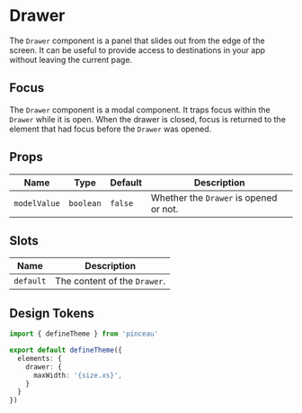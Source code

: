 # Drawer

The `Drawer` component is a panel that slides out from the edge of the screen. It can be useful to provide access to destinations in your app without leaving the current page.

## Focus

The `Drawer` component is a modal component. It traps focus within the `Drawer` while it is open. When the drawer is closed, focus is returned to the element that had focus before the `Drawer` was opened.

## Props

| Name | Type | Default | Description |
| --- | --- | --- | --- |
| `modelValue` | `boolean` | `false` | Whether the `Drawer` is opened or not. |

## Slots

| Name | Description |
| --- | --- |
| `default` | The content of the `Drawer`. |

## Design Tokens

```ts [tokens.config.ts]
import { defineTheme } from 'pinceau'

export default defineTheme({
  elements: {
    drawer: {
      maxWidth: '{size.xs}',
    }
  }
})
```